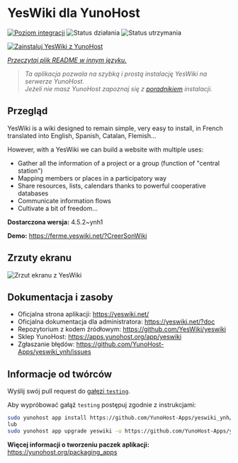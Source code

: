 <!--
To README zostało automatycznie wygenerowane przez <https://github.com/YunoHost/apps/tree/master/tools/readme_generator>
Nie powinno być ono edytowane ręcznie.
-->

# YesWiki dla YunoHost

[![Poziom integracji](https://apps.yunohost.org/badge/integration/yeswiki)](https://ci-apps.yunohost.org/ci/apps/yeswiki/)
![Status działania](https://apps.yunohost.org/badge/state/yeswiki)
![Status utrzymania](https://apps.yunohost.org/badge/maintained/yeswiki)

[![Zainstaluj YesWiki z YunoHost](https://install-app.yunohost.org/install-with-yunohost.svg)](https://install-app.yunohost.org/?app=yeswiki)

*[Przeczytaj plik README w innym języku.](./ALL_README.md)*

> *Ta aplikacja pozwala na szybką i prostą instalację YesWiki na serwerze YunoHost.*  
> *Jeżeli nie masz YunoHost zapoznaj się z [poradnikiem](https://yunohost.org/install) instalacji.*

## Przegląd

YesWiki is a wiki designed to remain simple, very easy to install, in French translated into English, Spanish, Catalan, Flemish...

However, with a YesWiki we can build a website with multiple uses:
- Gather all the information of a project or a group (function of "central station")
- Mapping members or places in a participatory way
- Share resources, lists, calendars thanks to powerful cooperative databases
- Communicate information flows
- Cultivate a bit of freedom...


**Dostarczona wersja:** 4.5.2~ynh1

**Demo:** <https://ferme.yeswiki.net/?CreerSonWiki>

## Zrzuty ekranu

![Zrzut ekranu z YesWiki](./doc/screenshots/yeswiki_screenshots.png)

## Dokumentacja i zasoby

- Oficjalna strona aplikacji: <https://yeswiki.net/>
- Oficjalna dokumentacja dla administratora: <https://yeswiki.net/?doc>
- Repozytorium z kodem źródłowym: <https://github.com/YesWiki/yeswiki>
- Sklep YunoHost: <https://apps.yunohost.org/app/yeswiki>
- Zgłaszanie błędów: <https://github.com/YunoHost-Apps/yeswiki_ynh/issues>

## Informacje od twórców

Wyślij swój pull request do [gałęzi `testing`](https://github.com/YunoHost-Apps/yeswiki_ynh/tree/testing).

Aby wypróbować gałąź `testing` postępuj zgodnie z instrukcjami:

```bash
sudo yunohost app install https://github.com/YunoHost-Apps/yeswiki_ynh/tree/testing --debug
lub
sudo yunohost app upgrade yeswiki -u https://github.com/YunoHost-Apps/yeswiki_ynh/tree/testing --debug
```

**Więcej informacji o tworzeniu paczek aplikacji:** <https://yunohost.org/packaging_apps>
